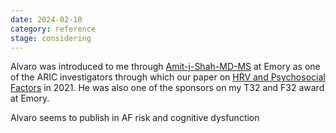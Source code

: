 ```yaml
---
date: 2024-02-10
category: reference
stage: considering
---
```


Alvaro was introduced to me through [Amit-j-Shah-MD-MS](Amit-j-Shah-MD-MS.md) at Emory as one of the ARIC investigators through which our paper on [HRV and Psychosocial Factors](https://doi.org/10.1161/jaha.120.017172) in 2021. He was also one of the sponsors on my T32 and F32 award at Emory.

Alvaro seems to publish in AF risk and cognitive dysfunction 